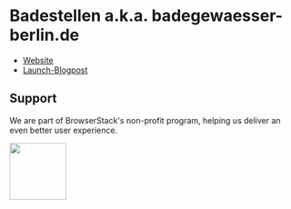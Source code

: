 
# Badestellen a.k.a. badegewaesser-berlin.de

- [Website](https://badegewaesser-berlin.de/)
- [Launch-Blogpost](https://lab.technologiestiftung-berlin.de/projects/bathing-water/index.html)

## Support

We are part of BrowserStack's non-profit program, helping us deliver an even better user experience.

<a href="https://www.browserstack.com/">
  <img src="https://p14.zdusercontent.com/attachment/1015988/Hjnr3apa9OCplUi1GbaLiCVa7?token=eyJhbGciOiJkaXIiLCJlbmMiOiJBMTI4Q0JDLUhTMjU2In0..QA4hJSE7NQfMjFDK1w6tog.0-YOVfCRjxpeHUf5tjKutEEoQn-U5peEUgQ6ZxBZugOJrShlKGm0lCgAURhV9T8Y-dIiFS9xTpdJ0UVPzSL1k4ka4emU3lzjerjHwhHt3Yl65Fs3S4JUWOhHvmiiG9-C0DvY7PJAEpwtGMNf-auRy84MUiYSMIriQzwkTTBJ7rdm7laryRnCGntFYfhs_GgGK38QEk8ZUhmx6M45yPoGTYrwjFPN85D3YmUA1zsEYEYKpIYOE2zdWT38wtQ6yyNWFTi6GyVQZ-p8nXAGbE5ZQR8XlKU2CquvZurSDtFeWhM.BIRFSvq27MoywSgtua3tYw" height="100">
</a>
